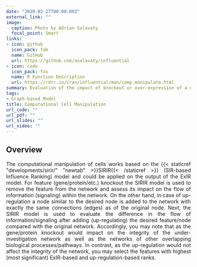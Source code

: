 ```yaml
---
date: "2020-02-27T00:00:00Z"
external_link: ""
image:
  caption: Photo by Adrian Salavaty
  focal_point: Smart
links:
- icon: github
  icon_pack: fab
  name: GitHub
  url: https://github.com/asalavaty/influential
- icon: code
  icon_pack: fas
  name: R Function Description 
  url: https://rdrr.io/cran/influential/man/comp_manipulate.html
summary: Evaluation of the impact of knockout or over-expression of a node (e.g. gene, protein, etc.) within a network.
tags:
- Graph-based Model
title: Computational Cell Manipulation
url_code: ""
url_pdf: ""
url_slides: ""
url_video: ""
---
```


## Overview

<div style="text-align: justify">
The computational manipulation of cells works based on the {{< staticref "developments/sirir/" "newtab" >}}SIRIR{{< /staticref >}} (SIR-based Influence Ranking) model and could be applied on the output of the ExIR model. For feature (gene/protein/etc.) knockout the SIRIR model is used to remove the feature from the network and assess its impact on the flow of information (signaling) within the network. On the other hand, in case of up-regulation a node similar to the desired node is added to the network with exactly the same connections (edges) as of the original node. Next, the SIRIR model is used to evaluate the difference in the flow of information/signaling after adding (up-regulating) the desired feature/node compared with the original network. Accordingly, you may note that as the gene/protein knockout would impact on the integrity of the under-investigation network as well as the networks of other overlapping biological processes/pathways. In contrast, as the up-regulation would not affect the integrity of the network, you may select the features with highest (most significant) ExIR-based and up-regulation-based ranks.
</div>
